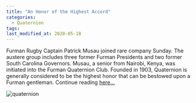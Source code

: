 ```yaml
---
title: "An Honor of the Highest Accord"
categories:
  - Quaternion
tags:
last_modified_at: 2020-05-18
---
```




Furman Rugby Captain Patrick Musau joined rare company Sunday. The austere group includes three former Furman Presidents and two former South Carolina Governors. Musau, a senior from Nairobi, Kenya, was initiated into the Furman Quaternion Club. Founded in 1903, Quaternion is generally considered to be the highest honor that can be bestowed upon a Furman gentleman. Continue reading [here...](https://news.furman.edu/2017/03/27/an-honor-of-the-highest-accord/)

![quaternion](https://s3.amazonaws.com/newsimg.furman.edu/wp-content/uploads/2017/03/27165404/patrick2.jpg "Quaternion")